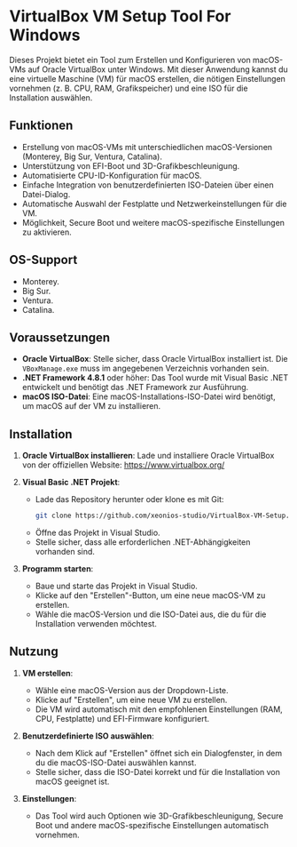 # VirtualBox VM Setup Tool For Windows

Dieses Projekt bietet ein Tool zum Erstellen und Konfigurieren von macOS-VMs auf Oracle VirtualBox unter Windows. Mit dieser Anwendung kannst du eine virtuelle Maschine (VM) für macOS erstellen, die nötigen Einstellungen vornehmen (z. B. CPU, RAM, Grafikspeicher) und eine ISO für die Installation auswählen.

## Funktionen

- Erstellung von macOS-VMs mit unterschiedlichen macOS-Versionen (Monterey, Big Sur, Ventura, Catalina).
- Unterstützung von EFI-Boot und 3D-Grafikbeschleunigung.
- Automatisierte CPU-ID-Konfiguration für macOS.
- Einfache Integration von benutzerdefinierten ISO-Dateien über einen Datei-Dialog.
- Automatische Auswahl der Festplatte und Netzwerkeinstellungen für die VM.
- Möglichkeit, Secure Boot und weitere macOS-spezifische Einstellungen zu aktivieren.

## OS-Support

- Monterey.
- Big Sur.
- Ventura.
- Catalina.

## Voraussetzungen

- **Oracle VirtualBox**: Stelle sicher, dass Oracle VirtualBox installiert ist. Die `VBoxManage.exe` muss im angegebenen Verzeichnis vorhanden sein.
- **.NET Framework 4.8.1** oder höher: Das Tool wurde mit Visual Basic .NET entwickelt und benötigt das .NET Framework zur Ausführung.
- **macOS ISO-Datei**: Eine macOS-Installations-ISO-Datei wird benötigt, um macOS auf der VM zu installieren.

## Installation

1. **Oracle VirtualBox installieren**:
   Lade und installiere Oracle VirtualBox von der offiziellen Website: https://www.virtualbox.org/

2. **Visual Basic .NET Projekt**:
   - Lade das Repository herunter oder klone es mit Git:
     ```bash
     git clone https://github.com/xeonios-studio/VirtualBox-VM-Setup.git
     ```
   - Öffne das Projekt in Visual Studio.
   - Stelle sicher, dass alle erforderlichen .NET-Abhängigkeiten vorhanden sind.

3. **Programm starten**:
   - Baue und starte das Projekt in Visual Studio.
   - Klicke auf den "Erstellen"-Button, um eine neue macOS-VM zu erstellen.
   - Wähle die macOS-Version und die ISO-Datei aus, die du für die Installation verwenden möchtest.

## Nutzung

1. **VM erstellen**:
   - Wähle eine macOS-Version aus der Dropdown-Liste.
   - Klicke auf "Erstellen", um eine neue VM zu erstellen.
   - Die VM wird automatisch mit den empfohlenen Einstellungen (RAM, CPU, Festplatte) und EFI-Firmware konfiguriert.

2. **Benutzerdefinierte ISO auswählen**:
   - Nach dem Klick auf "Erstellen" öffnet sich ein Dialogfenster, in dem du die macOS-ISO-Datei auswählen kannst.
   - Stelle sicher, dass die ISO-Datei korrekt und für die Installation von macOS geeignet ist.

3. **Einstellungen**:
   - Das Tool wird auch Optionen wie 3D-Grafikbeschleunigung, Secure Boot und andere macOS-spezifische Einstellungen automatisch vornehmen.
